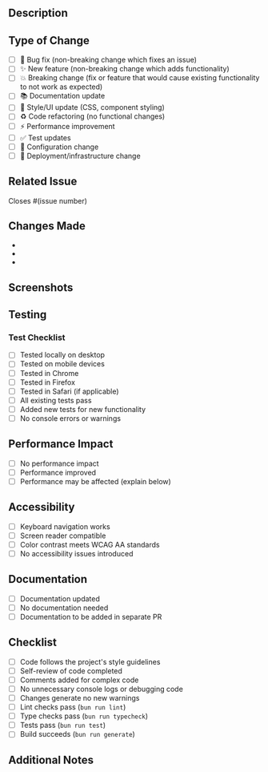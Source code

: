 ## Description
<!-- Provide a brief description of the changes in this PR -->

## Type of Change
<!-- Mark the relevant option with an "x" -->
- [ ] 🐛 Bug fix (non-breaking change which fixes an issue)
- [ ] ✨ New feature (non-breaking change which adds functionality)
- [ ] 💥 Breaking change (fix or feature that would cause existing functionality to not work as expected)
- [ ] 📚 Documentation update
- [ ] 🎨 Style/UI update (CSS, component styling)
- [ ] ♻️ Code refactoring (no functional changes)
- [ ] ⚡ Performance improvement
- [ ] ✅ Test updates
- [ ] 🔧 Configuration change
- [ ] 🚀 Deployment/infrastructure change

## Related Issue
<!-- Link to the issue this PR addresses -->
Closes #(issue number)

## Changes Made
<!-- List the specific changes made in this PR -->
- 
- 
- 

## Screenshots
<!-- If applicable, add screenshots to show visual changes -->

## Testing
<!-- Describe the tests you ran and how to reproduce them -->

### Test Checklist
- [ ] Tested locally on desktop
- [ ] Tested on mobile devices
- [ ] Tested in Chrome
- [ ] Tested in Firefox
- [ ] Tested in Safari (if applicable)
- [ ] All existing tests pass
- [ ] Added new tests for new functionality
- [ ] No console errors or warnings

## Performance Impact
<!-- Does this PR affect performance? If yes, describe the impact -->
- [ ] No performance impact
- [ ] Performance improved
- [ ] Performance may be affected (explain below)

## Accessibility
<!-- Have you considered accessibility? -->
- [ ] Keyboard navigation works
- [ ] Screen reader compatible
- [ ] Color contrast meets WCAG AA standards
- [ ] No accessibility issues introduced

## Documentation
<!-- Is documentation needed? -->
- [ ] Documentation updated
- [ ] No documentation needed
- [ ] Documentation to be added in separate PR

## Checklist
<!-- Mark completed items with an "x" -->
- [ ] Code follows the project's style guidelines
- [ ] Self-review of code completed
- [ ] Comments added for complex code
- [ ] No unnecessary console logs or debugging code
- [ ] Changes generate no new warnings
- [ ] Lint checks pass (`bun run lint`)
- [ ] Type checks pass (`bun run typecheck`)
- [ ] Tests pass (`bun run test`)
- [ ] Build succeeds (`bun run generate`)

## Additional Notes
<!-- Any additional information reviewers should know -->
